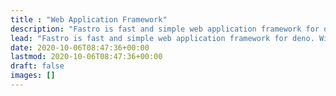 ```yaml
---
title : "Web Application Framework"
description: "Fastro is fast and simple web application framework for deno. With near-native perfomance, you can manage your routing, middlewares, and dependencies cleanly."
lead: "Fastro is fast and simple web application framework for deno. With near-native perfomance, you can manage your routing, middlewares, and dependencies cleanly."
date: 2020-10-06T08:47:36+00:00
lastmod: 2020-10-06T08:47:36+00:00
draft: false
images: []
---
```

